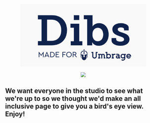<p align="center"> 
  <img src="dibs.png">
</p>

<p align="center">
  <img src="seb.png","aivory.png","daniel.png","colton.png","ulysses.png">


## We want everyone in the studio to see what we're up to so we thought we'd make an all inclusive page to give you a bird's eye view. Enjoy!
